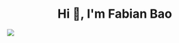 <h1 align="center">Hi 👋, I'm Fabian Bao</h1>
<!-- - 🔭 I’m currently working on ... -->
<!-- - 🌱 I’m currently learning ... -->
<!-- - 👯 I’m looking to collaborate on ... -->
<!-- - 🤔 I’m looking for help with ... -->
<!-- - 💬 Ask me about ... -->
<!-- - 📫 How to reach me: ... -->
<!-- - 😄 Pronouns: ... -->
<!-- - ⚡ Fun fact: ... -->

<!--START_SECTION:waka-->
<!--END_SECTION:waka-->

<img align="center" src="https://github-readme-stats.vercel.app/api?username=fabian4&count_private=true&show_icons=true&theme=flag-india&show_owner=true" />
<!-- <img align="center" src="https://github-readme-stats.vercel.app/api/top-langs/?username=fabian4&layout=compact" /> -->
<!-- <img align="center" src="https://leetcode-stats-six.vercel.app/api?username=fabian&theme=dark" /> -->
